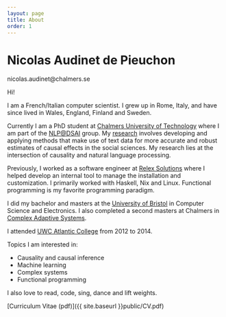 ```yaml
---
layout: page
title: About
order: 1
---
```


<h1 class="about-title">
    Nicolas Audinet de Pieuchon
</h1>

<p class="about-email">
    nicolas.audinet@chalmers.se
</p>



Hi!

I am a French/Italian computer scientist. I grew up in Rome, Italy, and have
since lived in Wales, England, Finland and Sweden.

Currently I am a PhD student at [Chalmers University of
Technology](https://www.chalmers.se/en/) where I am part of the
[NLP@DSAI](https://dsai-nlp.github.io/) group. My
[research](https://www.cse.chalmers.se/~richajo/projects/wasphs2023.html)
involves developing and applying methods that make use of text data for more
accurate and robust estimates of causal effects in the social sciences. My
research lies at the intersection of causality and natural language processing.

Previously, I worked as a software engineer at [Relex
Solutions](https://www.relexsolutions.com/) where I helped develop an internal
tool to manage the installation and customization. I primarily worked with
Haskell, Nix and Linux. Functional programming is my favorite programming
paradigm.

I did my bachelor and masters at the [University of
Bristol](https://www.bristol.ac.uk/) in Computer Science and Electronics. I also
completed a second masters at Chalmers in [Complex Adaptive
Systems](https://www.chalmers.se/en/education/find-masters-programme/complex-adaptive-systems-msc/).

I attended [UWC Atlantic College](https://www.uwcatlantic.org/) from 2012 to
2014.

Topics I am interested in:
- Causality and causal inference
- Machine learning
- Complex systems
- Functional programming

I also love to read, code, sing, dance and lift weights.

[Curriculum Vitae (pdf)]({{ site.baseurl }}public/CV.pdf)
